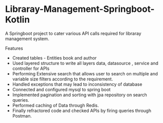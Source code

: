 # Libraray-Management-Springboot-Kotlin

A Springboot project to cater various API calls required for libraray management system.

Features
- Created tables - Entities book and author
- Used layered structure to write all layers data, datasource , service and controller for APIs
- Performing Extensive search that allows user to search on multiple and variable size filters according to the requirement.
- Handled exceptions that may lead to inconsistency of database
- Connected and configured mysql to spring boot
- Implemented pagination and sorting with jpa repository on search queries.
- Performed caching of Data through Redis.
- Finally refractored code and checked APIs by firing queries through Postman.
